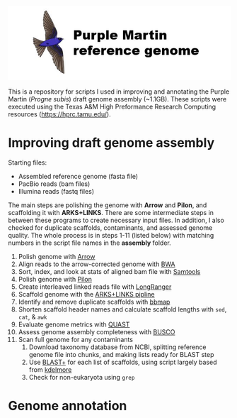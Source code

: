 ![Logo](https://github.com/edegreef/PUMA-reference-genome/blob/master/PUMA-logo.JPG)

This is a repository for scripts I used in improving and annotating the Purple Martin (*Progne subis*) draft genome assembly (~1.1GB). These scripts were executed using the Texas A&M High Preformance Research Computing resources (https://hprc.tamu.edu/).

# Improving draft genome assembly
Starting files:
* Assembled reference genome (fasta file)
* PacBio reads (bam files)
* Illumina reads (fastq files)

The main steps are polishing the genome with **Arrow** and **Pilon**, and scaffolding it with **ARKS+LINKS**. There are some intermediate steps in between these programs to create necessary input files. In addition, I also checked for duplicate scaffolds, contaminants, and assessed genome quality. The whole process is in steps 1-11 (listed below) with matching numbers in the script file names in the **assembly** folder.

1. Polish genome with [Arrow](https://github.com/PacificBiosciences/GenomicConsensus)
2. Align reads to the arrow-corrected genome with [BWA](http://bio-bwa.sourceforge.net/bwa.shtml)
3. Sort, index, and look at stats of aligned bam file with [Samtools](http://www.htslib.org/doc/samtools.html)
4. Polish genome with [Pilon](https://github.com/broadinstitute/pilon/wiki)
5. Create interleaved linked reads file with [LongRanger](https://support.10xgenomics.com/genome-exome/software/pipelines/latest/what-is-long-ranger)
6. Scaffold genome with the [ARKS+LINKS pipline](https://github.com/bcgsc/arks/)
7. Identify and remove duplicate scaffolds with [bbmap](https://jgi.doe.gov/data-and-tools/bbtools/bb-tools-user-guide/dedupe-guide/)
8. Shorten scaffold header names and calculate scaffold lengths with `sed`, `cat`, & `awk`
9. Evaluate genome metrics with [QUAST](http://quast.sourceforge.net/docs/manual.html)
10. Assess genome assembly completeness with [BUSCO](https://busco.ezlab.org/busco_userguide.html#running-busco)
11. Scan full genome for any contaminants
     1. Download taxonomy database from NCBI, splitting reference genome file into chunks, and making lists ready for BLAST step
     2. Use [BLAST+](https://blast.ncbi.nlm.nih.gov/Blast.cgi?PAGE_TYPE=BlastDocs&DOC_TYPE=Download) for each list of scaffolds, using script largely based from [kdelmore](https://github.com/kdelmore/)
     3. Check for non-eukaryota using `grep`


# Genome annotation
